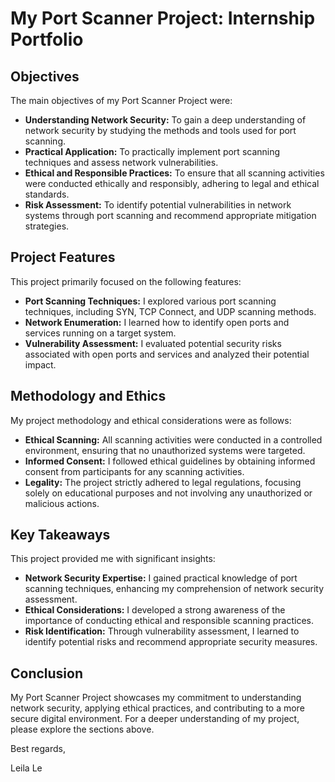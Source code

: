 # My Port Scanner Project: Internship Portfolio

## Objectives
The main objectives of my Port Scanner Project were:

- **Understanding Network Security:** To gain a deep understanding of network security by studying the methods and tools used for port scanning.
- **Practical Application:** To practically implement port scanning techniques and assess network vulnerabilities.
- **Ethical and Responsible Practices:** To ensure that all scanning activities were conducted ethically and responsibly, adhering to legal and ethical standards.
- **Risk Assessment:** To identify potential vulnerabilities in network systems through port scanning and recommend appropriate mitigation strategies.

## Project Features
This project primarily focused on the following features:

- **Port Scanning Techniques:** I explored various port scanning techniques, including SYN, TCP Connect, and UDP scanning methods.
- **Network Enumeration:** I learned how to identify open ports and services running on a target system.
- **Vulnerability Assessment:** I evaluated potential security risks associated with open ports and services and analyzed their potential impact.

## Methodology and Ethics
My project methodology and ethical considerations were as follows:

- **Ethical Scanning:** All scanning activities were conducted in a controlled environment, ensuring that no unauthorized systems were targeted.
- **Informed Consent:** I followed ethical guidelines by obtaining informed consent from participants for any scanning activities.
- **Legality:** The project strictly adhered to legal regulations, focusing solely on educational purposes and not involving any unauthorized or malicious actions.

## Key Takeaways
This project provided me with significant insights:

- **Network Security Expertise:** I gained practical knowledge of port scanning techniques, enhancing my comprehension of network security assessment.
- **Ethical Considerations:** I developed a strong awareness of the importance of conducting ethical and responsible scanning practices.
- **Risk Identification:** Through vulnerability assessment, I learned to identify potential risks and recommend appropriate security measures.

## Conclusion
My Port Scanner Project showcases my commitment to understanding network security, applying ethical practices, and contributing to a more secure digital environment. For a deeper understanding of my project, please explore the sections above.

Best regards,

Leila Le
